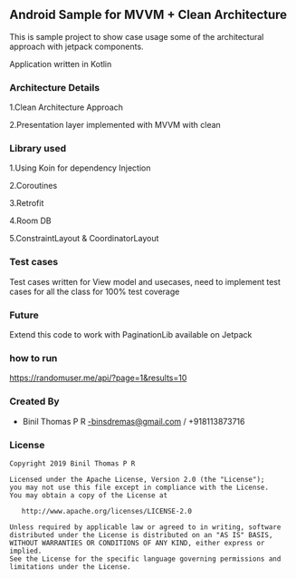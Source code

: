 ## Android Sample  for MVVM + Clean Architecture

This is sample project to show case usage some of the architectural approach with jetpack components.

Application written in Kotlin

### Architecture Details

1.Clean Architecture Approach

2.Presentation layer implemented with MVVM with clean

### Library used

1.Using Koin for dependency Injection

2.Coroutines

3.Retrofit

4.Room DB

5.ConstraintLayout & CoordinatorLayout

### Test cases 
Test cases written for View model and usecases, need to implement test cases for all the class for 100% test coverage

### Future
Extend this code to work with PaginationLib available on Jetpack

### how to run

https://randomuser.me/api/?page=1&results=10

### Created By

* Binil Thomas P R -binsdremas@gmail.com / +918113873716

### License

    Copyright 2019 Binil Thomas P R

    Licensed under the Apache License, Version 2.0 (the "License");
    you may not use this file except in compliance with the License.
    You may obtain a copy of the License at

       http://www.apache.org/licenses/LICENSE-2.0

    Unless required by applicable law or agreed to in writing, software
    distributed under the License is distributed on an "AS IS" BASIS,
    WITHOUT WARRANTIES OR CONDITIONS OF ANY KIND, either express or implied.
    See the License for the specific language governing permissions and
    limitations under the License.
